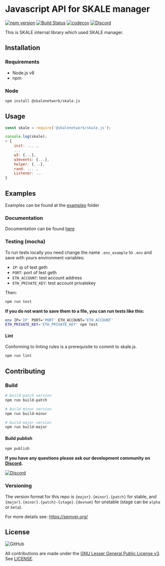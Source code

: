 # Javascript API for SKALE manager

[![npm version](https://badge.fury.io/js/%40skalenetwork%2Fskale.js.svg)](https://badge.fury.io/js/%40skalenetwork%2Fskale.js)
[![Build Status](https://travis-ci.com/skalenetwork/skale.js.svg?token=VyxyB39zs82QAe5RAZya&branch=develop)](https://travis-ci.com/skalenetwork/skale.js)
[![codecov](https://codecov.io/gh/skalenetwork/skale.js/branch/develop/graph/badge.svg?token=fZeTTl2yaf)](https://codecov.io/gh/skalenetwork/skale.js)
[![Discord](https://img.shields.io/discord/534485763354787851.svg)](https://discord.gg/vvUtWJB)

This is SKALE internal library which used SKALE manager.

## Installation

### Requirements
- Node.js v8
- npm

### Node

```bash
npm install @skalenetwork/skale.js
```

## Usage
```js
const skale = require('@skalenetwork/skale.js');

console.log(skale);
> {
    init: ... ,
    ...
    w3: {...},
    w3events: {...},
    helper: {...},
    rand: ... ,
    Listener: ... 
}
```

## Examples

Examples can be found at the [examples](https://github.com/skalenetwork/skale.js/tree/develop/examples) folder

### Documentation

Documentation can be found [here]()

### Testing (mocha)

To run tests locally you need change the name `.env_example` to `.env`
and save with yours environment variables:
* `IP`: ip of test geth
* `PORT`: port of test geth
* `ETH_ACCOUNT`: test account address
* `ETH_PRIVATE_KEY`: test account privatekey
 
Then:
```bash
npm run test
```

**If you do not want to save them to a file, you can run tests like
this:**
```bash
env IP='IP' PORT='PORT' ETH_ACCOUNT='ETH_ACCOUNT' 
ETH_PRIVATE_KEY='ETH_PRIVATE_KEY' npm test
```

#### Lint

Conforming to linting rules is a prerequisite to commit to skale.js.

```bash
npm run lint
```

## Contributing

### Build

```bash
# build patch version
npm run build-patch

# build minor version
npm run build-minor

# build major version
npm run build-major
```

#### Build publish

```bash
npm publish
```

**If you have any questions please ask our development community on 
[Discord](https://discord.gg/vvUtWJB).**

[![Discord](https://img.shields.io/discord/534485763354787851.svg)](https://discord.gg/vvUtWJB)

### Versioning

The version format for this repo is `{major}.{minor}.{patch}` for stable, and `{major}.{minor}.{patch}-{stage}.{devnum}` for unstable (stage can be `alpha` or `beta`).

For more details see: https://semver.org/

## License

![GitHub](https://img.shields.io/github/license/skalenetwork/skale.js.svg)

All contributions are made under the [GNU Lesser General Public License v3](https://www.gnu.org/licenses/lgpl-3.0.en.html). See [LICENSE](LICENSE).
